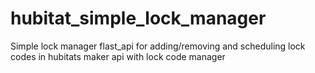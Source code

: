 # hubitat_simple_lock_manager
Simple lock manager flast_api for adding/removing and scheduling lock codes in hubitats maker api with lock code manager
